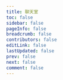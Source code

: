 ```yaml
---
title: 聊天室
toc: false
sidebar: false
pageInfo: false
breadcrumb: false
contributors: false
editLink: false
lastUpdated: false
prev: false
next: false
comment: false
---
```


<!-- <style>
.vp-content:not(.custom) {
  max-width: none !important;
  margin: 0 !important;
  padding: 0 !important;
}

/* 确保聊天室占满整个视口 */
main {
  padding: 110px 0 0 0 !important;
  margin: 0 !important;
}

/* 针对聊天室页面的特殊样式 */
.chat-fullscreen {
  width: 100vw;
  height: 100vh;
  position: fixed;
  top: 200px;
  left: 0;
  z-index: 1000;
}
</style> -->

<div class="chat-fullscreen">
  <ChatBox />
</div>